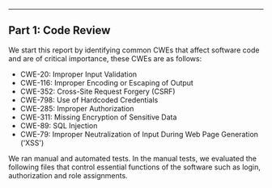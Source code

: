 ------------------------------
**Part 1: Code Review**
------------------------------

We start this report by identifying common CWEs that affect software code and are of critical importance, these CWEs are as follows:

- CWE-20: Improper Input Validation
- CWE-116: Improper Encoding or Escaping of Output
- CWE-352: Cross-Site Request Forgery (CSRF)
- CWE-798: Use of Hardcoded Credentials
- CWE-285: Improper Authorization
- CWE-311: Missing Encryption of Sensitive Data
- CWE-89: SQL Injection
- CWE-79: Improper Neutralization of Input During Web Page Generation ('XSS')

We ran manual and automated tests. In the manual tests, we evaluated the following files that control essential functions of the software such as login, authorization and role assignments.
